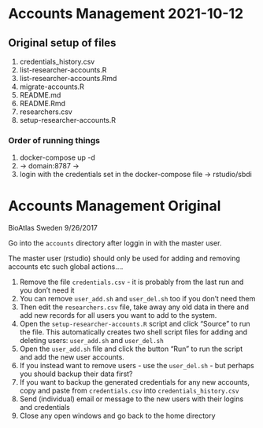 # Accounts Management 2021-10-12

## Original setup of files
1. credentials_history.csv
2. list-researcher-accounts.R
3. list-researcher-accounts.Rmd
4. migrate-accounts.R
5. README.md
6. README.Rmd
7. researchers.csv
8. setup-researcher-accounts.R

### Order of running things
1. docker-compose up -d 
2. -> domain:8787 -> 
3. login with the credentials set in the docker-compose file -> rstudio/sbdi


# Accounts Management Original

BioAtlas Sweden
9/26/2017

Go into the `accounts` directory after loggin in with the master user.

The master user (rstudio) should only be used for adding and removing
accounts etc such global actions….

1.  Remove the file `credentials.csv` - it is probably from the last run
    and you don’t need it
2.  You can remove `user_add.sh` and `user_del.sh` too if you don’t need
    them
3.  Then edit the `researchers.csv` file, take away any old data in
    there and add new records for all users you want to add to the
    system.
4.  Open the `setup-researcher-accounts.R` script and click “Source” to
    run the file. This automatically creates two shell script files for
    adding and deleting users: `user_add.sh` and `user_del.sh`
5.  Open the `user_add.sh` file and click the button “Run” to run the
    script and add the new user accounts.
6.  If you instead want to remove users - use the `user_del.sh` - but
    perhaps you should backup their data first?
7.  If you want to backup the generated credentials for any new
    accounts, copy and paste from `credentials.csv` into
    `credentials_history.csv`
8.  Send (individual) email or message to the new users with their
    logins and credentials
9.  Close any open windows and go back to the home directory
